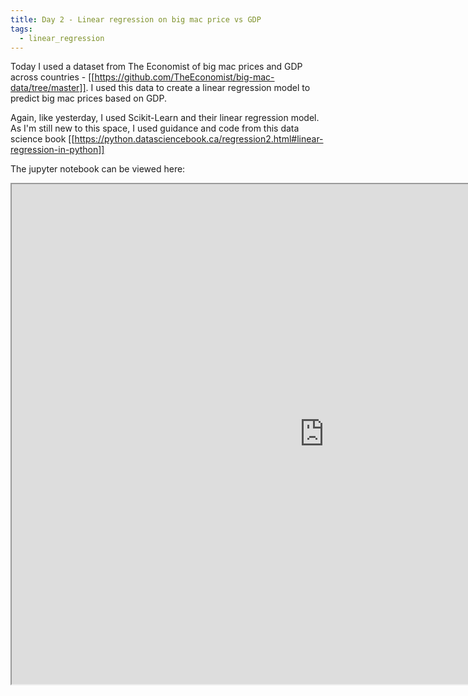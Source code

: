```yaml
---
title: Day 2 - Linear regression on big mac price vs GDP
tags:
  - linear_regression
---
```


Today I used a dataset from The Economist of big mac prices and GDP across countries - [[https://github.com/TheEconomist/big-mac-data/tree/master]].
I used this data to create a linear regression model to predict big mac prices based on GDP.

Again, like yesterday, I used Scikit-Learn  and their linear regression model. 
As I'm still new to this space, I used guidance and code from this data science book [[https://python.datasciencebook.ca/regression2.html#linear-regression-in-python]]


The jupyter notebook can be viewed here:
<iframe 
width=1000px
height=800px
src="https://nbviewer.org/github/Lokopu/1000daysofcoding/blob/main/daily-projects/day%202%20-%202025-06-12/Day%202%20-%20Linear%20regression%20%28big%20mac%29.ipynb">
</iframe>

